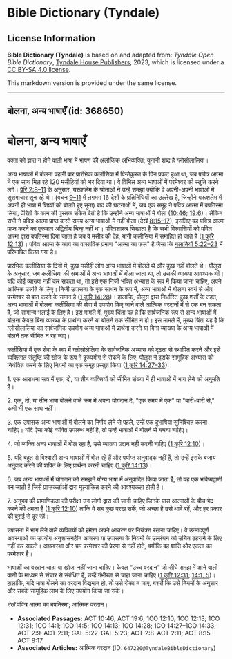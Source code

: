 # Bible Dictionary (Tyndale)

## License Information

**Bible Dictionary (Tyndale)** is based on and adapted from: _Tyndale Open Bible Dictionary_, [Tyndale House Publishers](https://tyndaleopenresources.com/), 2023, which is licensed under a [CC BY-SA 4.0 license](https://creativecommons.org/licenses/by-sa/4.0/legalcode.en).

This markdown version is provided under the same license.



--------------------------------

## बोलना, अन्य भाषाएँ (id: 368650)

बोलना, अन्य भाषाएँ
==================

वक्ता को ज्ञात न होने वाली भाषा में भाषण की अलौकिक अभिव्यक्ति; यूनानी शब्द है ग्लोसोलालिया।

अन्य भाषाओं में बोलना पहली बार प्रारंभिक कलीसिया में पिन्तेकुस्त के दिन प्रकट हुआ था, जब पवित्र आत्मा ने एक साथ मिल रहे 120 मसीहियों को भर दिया था। वे विभिन्न अन्य भाषाओं में परमेश्वर की स्तुति करने लगे। [प्रेरि 2:8–11](https://ref.ly/Acts2:8-Acts2:11) के अनुसार, यरूशलेम के श्रोताओं ने उन्हें समझा क्योंकि वे अपनी\-अपनी भाषाओं में सुसमाचार सुन रहे थे। (वचन [9–11](https://ref.ly/Acts2:9-Acts2:11) में लगभग 16 देशों के प्रतिनिधियों का उल्लेख है, जिन्होंने यरूशलेम में अपनी ही भाषा में शिष्यों को बोलते हुए सुना) बाद की घटनाओं में, जब एक समूह ने पवित्र आत्मा में बपतिस्मा लिया, प्रेरितों के काम की पुस्तक संकेत देती है कि उन्होंने अन्य भाषाओं में बोला ([10:46](https://ref.ly/Acts10:46); [19:6](https://ref.ly/Acts19:6))। लेकिन सभी ने पवित्र आत्मा प्राप्त करते समय अन्य भाषाओं में नहीं बोला (देखें [8:15–17](https://ref.ly/Acts8:15-Acts8:17)), इसलिए यह पवित्र आत्मा प्राप्त करने का एकमात्र अद्वितीय चिन्ह नहीं था। पवित्रशास्त्र सिखाता है कि सभी विश्वासियों को पवित्र आत्मा द्वारा बपतिस्मा दिया जाता है जब वे मसीह की देह, यानी कलीसिया में समाहित हो जाते हैं ([1 कुरि 12:13](https://ref.ly/1Cor12:13))। पवित्र आत्मा के कार्य का वास्तविक प्रमाण "आत्मा का फल" है जैसा कि [गलातियों 5:22–23](https://ref.ly/Gal5:22-Gal5:23) में परिभाषित किया गया है।

प्रारंभिक कलीसिया के दिनों में, कुछ मसीही लोग अन्य भाषाओं में बोलते थे और कुछ नहीं बोलते थे। पौलुस के अनुसार, जब कलीसिया की सभाओं में अन्य भाषाओं में बोला जाता था, तो उसकी व्याख्या आवश्यक थी। यदि कोई व्याख्या नहीं कर सकता था, तो इसे एक निजी भक्ति अभ्यास के रूप में किया जाना चाहिए, अपने आत्मिक उन्नति के लिए। निजी उपासना के एक साधन के रूप में, अन्य भाषाओं में बोलना स्वयं से और परमेश्वर से बात करने के समान है ([1 कुरि 14:28](https://ref.ly/1Cor14:28))। हालांकि, पौलुस द्वारा निर्धारित कुछ शर्तों के तहत, अन्य भाषाओं में बोलना कलीसिया की सेवा में उपयोग किए जाने वाले आत्मिक वरदानों में से एक बन सकता है, जो सामान्य भलाई के लिए है। इस मामले में, मुख्य चिंता यह है कि सार्वजनिक रूप से अन्य भाषाओं में बोलना केवल बिना व्याख्या के प्रार्थना करने या बोलने तक सीमित न हो। इस मामले में, मुख्य चिंता यह है कि ग्लोसोलालिया का सार्वजनिक उपयोग अन्य भाषाओं में प्रार्थना करने या बिना व्याख्या के अन्य भाषाओं में बोलने तक सीमित न रह जाए।

कलीसिया में एक सेवा के रूप में ग्लोसोलेलिया के सार्वजनिक अभ्यास को दृढ़ता से स्थापित करने और इसे व्यक्तिगत संतुष्टि की खोज के रूप में दुरुपयोग से रोकने के लिए, पौलुस ने इसके सामूहिक अभ्यास को नियंत्रित करने के लिए नियमों का एक समूह प्रस्तुत किया ([1 कुरि 14:27–33](https://ref.ly/1Cor14:27-1Cor14:33)):

1\. एक आराधना सत्र में एक, दो, या तीन व्यक्तियों की सीमित संख्या में ही भाषाओं में भाग लेने की अनुमति है।

2\. एक, दो, या तीन भाषा बोलने वाले क्रम में अपना योगदान दें, "एक समय में एक" या "बारी\-बारी से," कभी भी एक साथ नहीं।

3\. एक उपासक अन्य भाषाओं में बोलने का निर्णय लेने से पहले, उन्हें एक दुभाषिया सुनिश्चित करना चाहिए। यदि ऐसा कोई व्यक्ति उपलब्ध नहीं है, तो उन्हें भाषाओं में बोलने से बचना चाहिए।

4\. जो व्यक्ति अन्‍य भाषाओं में बोल रहा है, उसे व्याख्या प्रदान नहीं करनी चाहिए ([1 कुरि 12:10](https://ref.ly/1Cor12:10))।

5\. यदि बहुत से विश्वासी अन्‍य भाषाओं में बोल रहे हैं और पर्याप्‍त अनुवादक नहीं हैं, तो उन्‍हें इसके बजाय अनुवाद करने की शक्ति के लिए प्रार्थना करनी चाहिए ([1 कुरि 14:13](https://ref.ly/1Cor14:13))।

6\. जब अन्‍य भाषाओं में योगदान को समझने योग्य भाषा में अनुवादित किया जाता है, तो यह एक भविष्यद्वाणी बन जाती है जिसे प्राप्तकर्ताओं द्वारा मूल्यांकित करने की आवश्यकता होती है।

7\. अनुभव की प्रामाणिकता की परीक्षा उन लोगों द्वारा की जानी चाहिए जिनके पास आत्माओं के बीच भेद करने की क्षमता है ([1 कुरि 12:10](https://ref.ly/1Cor12:10)) ताकि वे सब कुछ परख सकें, जो अच्छा है उसे थामे रहें, और हर प्रकार की बुराई से दूर रहें।

उपासना में भाग लेने वाले व्यक्तियों को हमेशा अपने आचरण पर नियंत्रण रखना चाहिए। वे उन्मादपूर्ण अवस्थाओं का उपयोग अनुशासनहीन आचरण या उपासना के नियमों के उल्लंघन को उचित ठहराने के लिए नहीं कर सकते। अव्यवस्था और भ्रम परमेश्वर की प्रेरणा से नहीं होते, क्योंकि वह शांति और एकता का परमेश्वर है।

भाषाओं का वरदान चाहा या खोजा नहीं जाना चाहिए। केवल “उच्च वरदान” जो सीधे समझ में आने वाली वाणी के माध्यम से संचार से संबंधित हैं, उन्हें गंभीरता से चाहा जाना चाहिए ([1 कुरि 12:31](https://ref.ly/1Cor12:31); [14:1, 5](https://ref.ly/1Cor14:1,1Cor14:5))। हालांकि, यदि भाषा बोलने का वरदान विद्यमान हो, तो उसे रोका न जाए, बशर्ते कि उसे नियमों के अनुसार और सबके सामूहिक लाभ के लिए उपयोग किया जा सके।

*देखें* पवित्र आत्मा का बपतिस्मा; आत्मिक वरदान।

* **Associated Passages:** ACT 10:46; ACT 19:6; 1CO 12:10; 1CO 12:13; 1CO 12:31; 1CO 14:1; 1CO 14:5; 1CO 14:13; 1CO 14:28; 1CO 14:27–1CO 14:33; ACT 2:9–ACT 2:11; GAL 5:22–GAL 5:23; ACT 2:8–ACT 2:11; ACT 8:15–ACT 8:17
* **Associated Articles:** आत्मिक वरदान  (ID: `647220@TyndaleBibleDictionary`)

